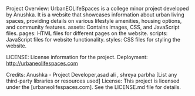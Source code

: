 Project Overview:
UrbanEOLifeSpaces is a college minor project developed by Anushka. 
It is a website that showcases information about urban living spaces, providing details on various lifestyle amenities, housing options, and community features.
assets: Contains images, CSS, and JavaScript files.
pages: HTML files for different pages on the website.
scripts: JavaScript files for website functionality.
styles: CSS files for styling the website.

LICENSE: License information for the project.
Deployment:
http://urbaneolifespaces.com

Credits:
Anushka - Project Developer,asad ali , shreya parbha
[List any third-party libraries or resources used]
License:
This project is licensed under the [urbaneolifespaces.com]. See the LICENSE.md file for details.

